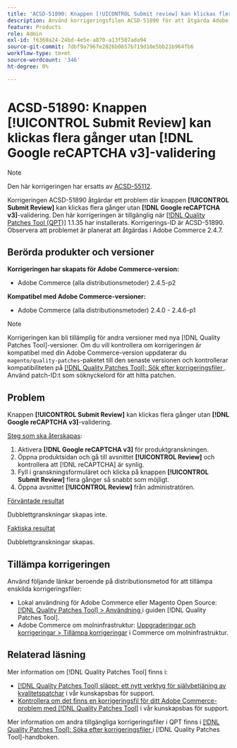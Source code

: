 ```yaml
---
title: 'ACSD-51890: Knappen [!UICONTROL Submit review] kan klickas flera gånger'
description: Använd korrigeringsfilen ACSD-51890 för att åtgärda Adobe Commerce-problemet där användaren kan klicka på knappen [!UICONTROL Submit Review] flera gånger utan att behöva  [!DNL Google reCAPTCHA v3] validera.
feature: Products
role: Admin
exl-id: f6369a24-24bd-4e5e-a870-a13f507ada94
source-git-commit: 7dbf9a796fe2026b0657b719d10e5bb21b964fb6
workflow-type: tm+mt
source-wordcount: '346'
ht-degree: 0%

---
```


# ACSD-51890: Knappen **[!UICONTROL Submit Review]** kan klickas flera gånger utan **[!DNL Google reCAPTCHA v3]**-validering

>[!NOTE]
>
>Den här korrigeringen har ersatts av [ACSD-55112](/help/support-tools/patches-available-in-qpt-tool/v1-1-42/acsd-55112-submit-review-button-can-be-clicked-multiple-times.md).

Korrigeringen ACSD-51890 åtgärdar ett problem där knappen **[!UICONTROL Submit Review]** kan klickas flera gånger utan **[!DNL Google reCAPTCHA v3]**-validering. Den här korrigeringen är tillgänglig när [[!DNL Quality Patches Tool (QPT)]](/help/announcements/adobe-commerce-announcements/magento-quality-patches-released-new-tool-to-self-serve-quality-patches.md) 1.1.35 har installerats. Korrigerings-ID är ACSD-51890. Observera att problemet är planerat att åtgärdas i Adobe Commerce 2.4.7.

## Berörda produkter och versioner

**Korrigeringen har skapats för Adobe Commerce-version:**

* Adobe Commerce (alla distributionsmetoder) 2.4.5-p2

**Kompatibel med Adobe Commerce-versioner:**

* Adobe Commerce (alla distributionsmetoder) 2.4.0 - 2.4.6-p1

>[!NOTE]
>
>Korrigeringen kan bli tillämplig för andra versioner med nya [!DNL Quality Patches Tool]-versioner. Om du vill kontrollera om korrigeringen är kompatibel med din Adobe Commerce-version uppdaterar du `magento/quality-patches`-paketet till den senaste versionen och kontrollerar kompatibiliteten på [[!DNL Quality Patches Tool]: Sök efter korrigeringsfiler ](https://experienceleague.adobe.com/tools/commerce-quality-patches/index.html?lang=sv-SE). Använd patch-ID:t som söknyckelord för att hitta patchen.

## Problem

Knappen **[!UICONTROL Submit Review]** kan klickas flera gånger utan **[!DNL Google reCAPTCHA v3]**-validering.

<u>Steg som ska återskapas</u>:

1. Aktivera **[!DNL Google reCAPTCHA v3]** för produktgranskningen.
1. Öppna produktsidan och gå till avsnittet **[!UICONTROL Review]** och kontrollera att [!DNL reCAPTCHA] är synlig.
1. Fyll i granskningsformuläret och klicka på knappen **[!UICONTROL Submit Review]** flera gånger så snabbt som möjligt.
1. Öppna avsnittet **[!UICONTROL Review]** från administratören.

<u>Förväntade resultat</u>

Dubblettgranskningar skapas inte.

<u>Faktiska resultat</u>

Dubblettgranskningar skapas.

## Tillämpa korrigeringen

Använd följande länkar beroende på distributionsmetod för att tillämpa enskilda korrigeringsfiler:

* Lokal användning för Adobe Commerce eller Magento Open Source: [[!DNL Quality Patches Tool] > Användning ](<https://experienceleague.adobe.com/docs/commerce-operations/tools/quality-patches-tool/usage.html?lang=sv-SE>) i guiden [!DNL Quality Patches Tool].
* Adobe Commerce om molninfrastruktur: [Uppgraderingar och korrigeringar > Tillämpa korrigeringar](https://experienceleague.adobe.com/docs/commerce-cloud-service/user-guide/develop/upgrade/apply-patches.html?lang=sv-SE) i Commerce om molninfrastruktur.

## Relaterad läsning

Mer information om [!DNL Quality Patches Tool] finns i:

* [[!DNL Quality Patches Tool] släppt: ett nytt verktyg för självbetjäning av kvalitetspatchar](/help/announcements/adobe-commerce-announcements/magento-quality-patches-released-new-tool-to-self-serve-quality-patches.md) i vår kunskapsbas för support.
* [Kontrollera om det finns en korrigeringsfil för ditt Adobe Commerce-problem med  [!DNL Quality Patches Tool]](/help/support-tools/patches-available-in-qpt-tool/check-patch-for-magento-issue-with-magento-quality-patches.md) i vår kunskapsbas för support.

Mer information om andra tillgängliga korrigeringsfiler i QPT finns i [[!DNL Quality Patches Tool]: Söka efter korrigeringsfiler ](<https://experienceleague.adobe.com/tools/commerce-quality-patches/index.html?lang=sv-SE>) i [!DNL Quality Patches Tool]-handboken.
